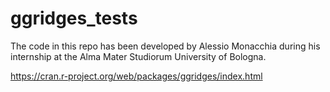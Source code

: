 # ggridges_tests
The code in this repo has been developed by Alessio Monacchia during his internship at the Alma Mater Studiorum University of Bologna. 

[https://cran.r-project.org/web/packages/ggridges/index.html
](https://CRAN.R-project.org/package=ggridges)
